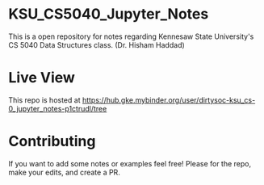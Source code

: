# KSU_CS5040_Jupyter_Notes
This is a open repository for notes regarding Kennesaw State University's CS 5040 Data Structures class. (Dr. Hisham Haddad)

# Live View
This repo is hosted at https://hub.gke.mybinder.org/user/dirtysoc-ksu_cs-0_jupyter_notes-p1ctrudl/tree

# Contributing
If you want to add some notes or examples feel free! Please for the repo, make your edits, and create a PR.
